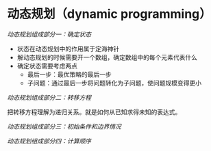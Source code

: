 # 动态规划（dynamic programming）

*动态规划组成部分一：确定状态*

- 状态在动态规划中的作用属于定海神针
- 解动态规划的时候需要开一个数组，确定数组中的每个元素代表什么
- 确定状态需要考虑两点
   - 最后一步：最优策略的最后一步
   - 子问题：通过最后一步将问题转化为子问题，使问题规模变得更小

*动态规划组成部分二：转移方程*

把转移方程理解为递归关系。就是如何从已知求得未知的表达式。

*动态规划组成部分三：初始条件和边界情况*

*动态规划组成部分四：计算顺序*